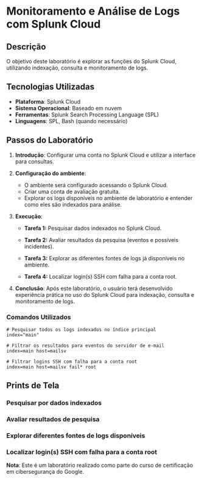 
# Monitoramento e Análise de Logs com Splunk Cloud

## Descrição

O objetivo deste laboratório é explorar as funções do Splunk Cloud, utilizando indexação, consulta e monitoramento de logs.

## Tecnologias Utilizadas

- **Plataforma**: Splunk Cloud
- **Sistema Operacional**: Baseado em nuvem
- **Ferramentas**: Splunk Search Processing Language (SPL)
- **Linguagens**: SPL, Bash (quando necessário)

## Passos do Laboratório

1. **Introdução**: Configurar uma conta no Splunk Cloud e utilizar a interface para consultas.

2. **Configuração do ambiente**:

   - O ambiente será configurado acessando o Splunk Cloud.
   - Criar uma conta de avaliação gratuita.
   - Explorar os logs disponíveis no ambiente de laboratório e entender como eles são indexados para análise.

3. **Execução**: 

   - **Tarefa 1:** Pesquisar dados indexados no Splunk Cloud.

   - **Tarefa 2:** Avaliar resultados da pesquisa (eventos e possíveis incidentes).

   - **Tarefa 3:** Explorar as diferentes fontes de logs já disponíveis no ambiente.

   - **Tarefa 4:** Localizar login(s) SSH com falha para a conta root.

4. **Conclusão**: Após este laboratório, o usuário terá desenvolvido experiência prática no uso do Splunk Cloud para indexação, consulta e monitoramento de logs.

### **Comandos Utilizados**

```spl
# Pesquisar todos os logs indexados no índice principal
index="main"

# Filtrar os resultados para eventos do servidor de e-mail
index=main host=mailsv 

# Filtrar logins SSH com falha para a conta root
index=main host=mailsv fail* root
```

## Prints de Tela

### Pesquisar por dados indexados

### Avaliar resultados de pesquisa

### Explorar diferentes fontes de logs disponíveis

### Localizar login(s) SSH com falha para a conta root

**Nota**: Este é um laboratório realizado como parte do curso de certificação em cibersegurança do Google.

